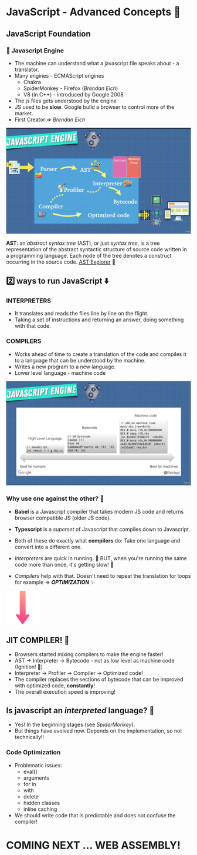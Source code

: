 # JavaScript - Advanced Concepts 🚀

## JavaScript Foundation

### 🦫 Javascript Engine

- The machine can understand what a javascript file speaks about - a translator.
- Many engines - ECMAScript engines
  - Chakra
  - SpiderMonkey - Firefox (_Brendan Eich_)
  - V8 (in C++) - introduced by Google 2008
- The js files gets understood by the engine
- JS used to be **slow**. Google build a browser to control more of the market.
- First Creator => _Brendan Eich_

<img src='images/screen_1.png' width=600>

**AST**: an _abstract syntax tree_ (AST), or just _syntax tree_, is a tree representation of the abstract syntactic structure of source code written in a programming language. Each node of the tree denotes a construct occurring in the source code.
[AST Explorer](https://astexplorer.net/) 🌳

## 2️⃣ ways to run JavaScript ⬇️

### INTERPRETERS

- It translates and reads the files line by line on the flight.
- Taking a set of instructions and returning an answer, doing something with that code.

### COMPILERS

- Works ahead of time to create a translation of the code and compiles it to a language that can be understood by the machine.
- Writes a new program to a new language.
- Lower level language - machine code

<img src='images/screen_2.png' width=600>

### Why use one against the other? 🤔

- **Babel** is a Javascript compiler that takes modern JS code and returns browser compatible JS (older JS code).
- **Typescript** is a _superset_ of Javascript that compiles down to Javascript.
- Both of these do exactly what **compilers** do: Take one language and convert into a different one.

- _Interpreters_ are quick in running. 🏃 BUT, when you're running the same code more than once, it's getting slow! 🐢
- _Compilers_ help with that. Doesn't need to repeat the translation for loops for example => _**OPTIMIZATION**_ ✨

<img src='images/arrow_1.svg' width=90>

## JIT COMPILER! 🤩

- Browsers started mixing compilers to make the engine faster!
- AST -> Interpreter -> Bytecode - not as low level as machine code (Ignition! 🚀)
- Interpreter -> Profiler -> Compiler -> Optimized code!
- The compiler replaces the sections of bytecode that can be improved with optimized code, **constantly**!
- The overall execution speed is improving!

## Is javascript an _interpreted_ language? 🤔

- Yes! In the beginning stages (see _SpiderMonkey_).
- But things have evolved now. Depends on the implementation, so not technically!!

### Code Optimization

- Problematic issues:
  - eval()
  - arguments
  - for in
  - with
  - delete
  - hidden classes
  - inline caching
- We should write code that is predictable and does not confuse the compiler!


# COMING NEXT ... WEB ASSEMBLY!